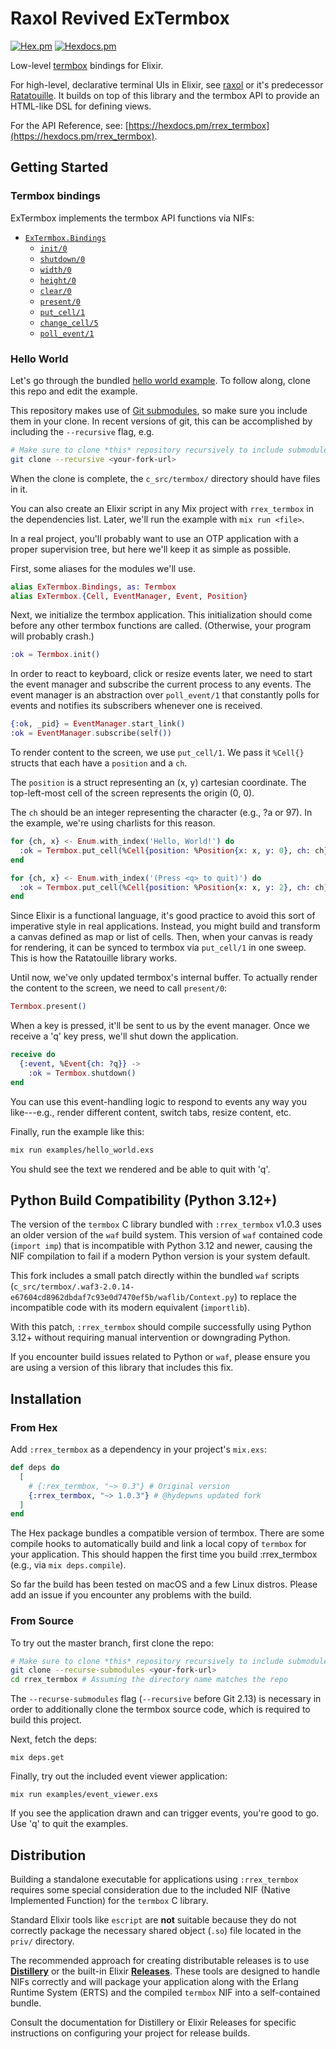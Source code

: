 # Raxol Revived ExTermbox

[![Hex.pm](https://img.shields.io/hexpm/v/rrex_termbox.svg)](https://hex.pm/packages/rrex_termbox)
[![Hexdocs.pm](https://img.shields.io/badge/api-hexdocs-brightgreen.svg)](https://hexdocs.pm/rrex_termbox)

Low-level [termbox](https://github.com/nsf/termbox) bindings for Elixir.

For high-level, declarative terminal UIs in Elixir, see [raxol](https://github.com/Hydepwns/raxol) or it's predecessor [Ratatouille](https://github.com/ndreynolds/ratatouille). It builds on top of
this library and the termbox API to provide an HTML-like DSL for defining views.

For the API Reference, see: [https://hexdocs.pm/rrex_termbox](https://hexdocs.pm/rrex_termbox).

## Getting Started

### Termbox bindings

ExTermbox implements the termbox API functions via NIFs:

- [`ExTermbox.Bindings`](https://hexdocs.pm/rrex_termbox/ExTermbox.Bindings.html)
  - [`init/0`](https://hexdocs.pm/rrex_termbox/ExTermbox.Bindings.html#init/0)
  - [`shutdown/0`](https://hexdocs.pm/rrex_termbox/ExTermbox.Bindings.html#shutdown/0)
  - [`width/0`](https://hexdocs.pm/rrex_termbox/ExTermbox.Bindings.html#width/0)
  - [`height/0`](https://hexdocs.pm/rrex_termbox/ExTermbox.Bindings.html#height/0)
  - [`clear/0`](https://hexdocs.pm/rrex_termbox/ExTermbox.Bindings.html#clear/0)
  - [`present/0`](https://hexdocs.pm/rrex_termbox/ExTermbox.Bindings.html#present/0)
  - [`put_cell/1`](https://hexdocs.pm/rrex_termbox/ExTermbox.Bindings.html#put_cell/1)
  - [`change_cell/5`](https://hexdocs.pm/rrex_termbox/ExTermbox.Bindings.html#change_cell/5)
  - [`poll_event/1`](https://hexdocs.pm/rrex_termbox/ExTermbox.Bindings.html#poll_event/1)

### Hello World

Let's go through the bundled [hello world example](./examples/hello_world.exs).
To follow along, clone this repo and edit the example.

This repository makes use of [Git submodules](https://git-scm.com/book/en/v2/Git-Tools-Submodules), so make sure you include them in your clone. In recent versions of git, this can be accomplished by including the `--recursive` flag, e.g.

```bash
# Make sure to clone *this* repository recursively to include submodules
git clone --recursive <your-fork-url>
```

When the clone is complete, the `c_src/termbox/` directory should have files in it.

You can also create an
Elixir script in any Mix project with `rrex_termbox` in the dependencies list.
Later, we'll run the example with `mix run <file>`.

In a real project, you'll probably want to use an OTP application with a proper
supervision tree, but here we'll keep it as simple as possible.

First, some aliases for the modules we'll use.

```elixir
alias ExTermbox.Bindings, as: Termbox
alias ExTermbox.{Cell, EventManager, Event, Position}
```

Next, we initialize the termbox application. This initialization should come
before any other termbox functions are called. (Otherwise, your program will
probably crash.)

```elixir
:ok = Termbox.init()
```

In order to react to keyboard, click or resize events later, we need to start
the event manager and subscribe the current process to any events. The event
manager is an abstraction over `poll_event/1` that constantly polls for events
and notifies its subscribers whenever one is received.

```elixir
{:ok, _pid} = EventManager.start_link()
:ok = EventManager.subscribe(self())
```

To render content to the screen, we use `put_cell/1`. We pass it
`%Cell{}` structs that each have a `position` and a `ch`.

The `position` is a struct representing an (x, y) cartesian coordinate. The
top-left-most cell of the screen represents the origin (0, 0).

The `ch` should be an integer representing the character (e.g., ?a or 97).
In the example, we're using charlists for this reason.

```elixir
for {ch, x} <- Enum.with_index('Hello, World!') do
  :ok = Termbox.put_cell(%Cell{position: %Position{x: x, y: 0}, ch: ch})
end

for {ch, x} <- Enum.with_index('(Press <q> to quit)') do
  :ok = Termbox.put_cell(%Cell{position: %Position{x: x, y: 2}, ch: ch})
end
```

Since Elixir is a functional language, it's good practice to avoid this sort of
imperative style in real applications. Instead, you might build and transform a
canvas defined as map or list of cells. Then, when your canvas is ready for
rendering, it can be synced to termbox via `put_cell/1` in one sweep. This is
how the Ratatouille library works.

Until now, we've only updated termbox's internal buffer. To actually render the
content to the screen, we need to call `present/0`:

```elixir
Termbox.present()
```

When a key is pressed, it'll be sent to us by the event manager. Once we receive
a 'q' key press, we'll shut down the application.

```elixir
receive do
  {:event, %Event{ch: ?q}} ->
    :ok = Termbox.shutdown()
end
```

You can use this event-handling logic to respond to events any way you
like---e.g., render different content, switch tabs, resize content, etc.

Finally, run the example like this:

```bash
mix run examples/hello_world.exs
```

You shuld see the text we rendered and be able to quit with 'q'.

## Python Build Compatibility (Python 3.12+)

The version of the `termbox` C library bundled with `:rrex_termbox` v1.0.3 uses an older version of the `waf` build system. This version of `waf` contained code (`import imp`) that is incompatible with Python 3.12 and newer, causing the NIF compilation to fail if a modern Python version is your system default.

This fork includes a small patch directly within the bundled `waf` scripts (`c_src/termbox/.waf3-2.0.14-e67604cd8962dbdaf7c93e0d7470ef5b/waflib/Context.py`) to replace the incompatible code with its modern equivalent (`importlib`).

With this patch, `:rrex_termbox` should compile successfully using Python 3.12+ without requiring manual intervention or downgrading Python.

If you encounter build issues related to Python or `waf`, please ensure you are using a version of this library that includes this fix.

## Installation

### From Hex

Add `:rrex_termbox` as a dependency in your project's `mix.exs`:

```elixir
def deps do
  [
    # {:rex_termbox, "~> 0.3"} # Original version
    {:rrex_termbox, "~> 1.0.3"} # @hydepwns updated fork
  ]
end
```

The Hex package bundles a compatible version of termbox. There are some compile
hooks to automatically build and link a local copy of `termbox` for your
application. This should happen the first time you build :rrex_termbox (e.g., via
`mix deps.compile`).

So far the build has been tested on macOS and a few Linux distros. Please add
an issue if you encounter any problems with the build.

### From Source

To try out the master branch, first clone the repo:

```bash
# Make sure to clone *this* repository recursively to include submodules
git clone --recurse-submodules <your-fork-url>
cd rrex_termbox # Assuming the directory name matches the repo
```

The `--recurse-submodules` flag (`--recursive` before Git 2.13) is necessary in
order to additionally clone the termbox source code, which is required to
build this project.

Next, fetch the deps:

```
mix deps.get
```

Finally, try out the included event viewer application:

```
mix run examples/event_viewer.exs
```

If you see the application drawn and can trigger events, you're good to go. Use
'q' to quit the examples.

## Distribution

Building a standalone executable for applications using `:rrex_termbox` requires some special consideration due to the included NIF (Native Implemented Function) for the `termbox` C library.

Standard Elixir tools like `escript` are **not** suitable because they do not correctly package the necessary shared object (`.so`) file located in the `priv/` directory.

The recommended approach for creating distributable releases is to use **[Distillery](https://github.com/bitwalker/distillery)** or the built-in Elixir **[Releases](https://hexdocs.pm/mix/Mix.Tasks.Release.html)**. These tools are designed to handle NIFs correctly and will package your application along with the Erlang Runtime System (ERTS) and the compiled `termbox` NIF into a self-contained bundle.

Consult the documentation for Distillery or Elixir Releases for specific instructions on configuring your project for release builds.
